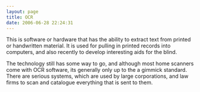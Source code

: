 ```yaml
---
layout: page
title: OCR
date: 2006-06-28 22:24:31
---
```

<p>This is software or hardware that has the ability to extract text from printed or handwritten material. It is used for pulling in printed records into computers, and also recently to develop interesting aids for the blind.
</p>
<p>The technology still has some way to go, and although most home scanners come with OCR software, its generally only up to the a gimmick standard. There are serious systems, which are used by large corporations, and law firms to scan and catalogue everything that is sent to them.
</p>
